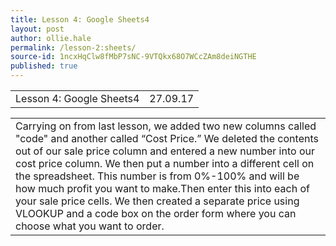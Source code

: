 ```yaml
---
title: Lesson 4: Google Sheets4
layout: post
author: ollie.hale
permalink: /lesson-2:sheets/
source-id: 1ncxHqClw8fMbP7sNC-9VTQkx68O7WCcZAm8deiNGTHE
published: true
---
```

<table>
  <tr>
    <td>Lesson 4: Google Sheets4</td>
    <td>27.09.17</td>
  </tr>
</table>


<table>
  <tr>
    <td>Carrying on from last lesson, we added two new columns called "code" and another called “Cost Price.” We deleted the contents out of our sale price column and entered a new number into our cost price column. We then put a number into a different cell on the spreadsheet. This number is from 0%-100% and will be how much profit you want to make.Then enter this into each of your sale price cells. We then created a separate price using VLOOKUP and a code box on the order form where you can choose what you want to order.</td>
  </tr>
</table>

